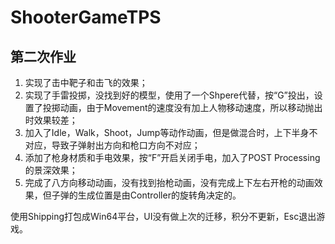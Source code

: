 # ShooterGameTPS
## 第二次作业

1. 实现了击中靶子和击飞的效果；  
2. 实现了手雷投掷，没找到好的模型，使用了一个Shpere代替，按“G”投出，设置了投掷动画，由于Movement的速度没有加上人物移动速度，所以移动抛出时效果较差；  
3. 加入了Idle，Walk，Shoot，Jump等动作动画，但是做混合时，上下半身不对应，导致子弹射出方向和枪口方向不对应；  
4. 添加了枪身材质和手电效果，按“F”开启关闭手电，加入了POST Processing的景深效果；  
5. 完成了八方向移动动画，没有找到抬枪动画，没有完成上下左右开枪的动画效果，但子弹的生成位置是由Controller的旋转角决定的。

使用Shipping打包成Win64平台，UI没有做上次的迁移，积分不更新，Esc退出游戏。
